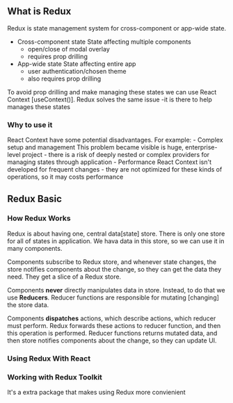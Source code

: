 ## What is Redux
Redux is state management system for cross-component or app-wide state.
- Cross-component state
State affecting multiple components
    - open/close of modal overlay
    - requires prop drilling
- App-wide state
State affecting entire app 
    - user authentication/chosen theme
    - also requires prop drilling

To avoid prop drilling and make managing these states we can use React Context [useContext()]. Redux solves the same issue -it is there to help manages these states
### Why to use it
React Context have some potential disadvantages. For example:
    - Complex setup and management
        This problem became visible is huge, enterprise-level project - there is a risk of deeply nested or complex providers for managing states through application
    - Performance
        React Context isn't developed for frequent changes - they are not optimized for these kinds of operations, so it may costs performance
## Redux Basic
### How Redux Works
Redux is about having one, central data[state] store. There is only one store for all of states in application. We hava data in this store, so we can use it in many components.

Components subscribe to Redux store, and whenever state changes, the store notifies components about the change, so they can get the data they need. They get a slice of a Redux store.

Components <b>never</b> directly manipulates data in store. Instead, to do that we use <b>Reducers</b>. Reducer functions are responsible for mutating [changing] the store data. 

Components <b>dispatches</b> actions, which describe actions, which reducer must perform. Redux forwards these actions to reducer function, and then this operation is performed. Reducer functions returns mutated data, and then store notifies components about the change, so they can update UI.
### Using Redux With React
### Working with Redux Toolkit
It's a extra package that makes using Redux more convienient